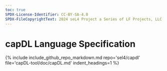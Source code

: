 ```yaml
---
toc: true
SPDX-License-Identifier: CC-BY-SA-4.0
SPDX-FileCopyrightText: 2024 seL4 Project a Series of LF Projects, LLC.
---
```


# capDL Language Specification

{% include include_github_repo_markdown.md repo='sel4/capdl' file='capDL-tool/doc/capDL.md' indent_headings=1 %}
